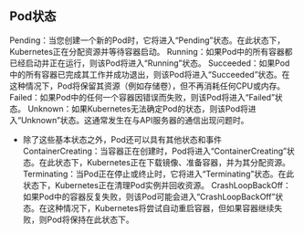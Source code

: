 ## Pod状态
Pending：当您创建一个新的Pod时，它将进入“Pending”状态。在此状态下，Kubernetes正在分配资源并等待容器启动。
Running：如果Pod中的所有容器都已经启动并正在运行，则该Pod将进入“Running”状态。
Succeeded：如果Pod中的所有容器已完成其工作并成功退出，则该Pod将进入“Succeeded”状态。在这种情况下，Pod将保留其资源（例如存储卷），但不再消耗任何CPU或内存。
Failed：如果Pod中的任何一个容器因错误而失败，则该Pod将进入“Failed”状态。
Unknown：如果Kubernetes无法确定Pod的状态，则该Pod将进入“Unknown”状态。这通常发生在与API服务器的通信出现问题时。

* 除了这些基本状态之外，Pod还可以具有其他状态和事件
ContainerCreating：当容器正在创建时，Pod将进入“ContainerCreating”状态。在此状态下，Kubernetes正在下载镜像、准备容器，并为其分配资源。
Terminating：当Pod正在停止或终止时，它将进入“Terminating”状态。在此状态下，Kubernetes正在清理Pod实例并回收资源。
CrashLoopBackOff：如果Pod中的容器反复失败，则该Pod可能会进入“CrashLoopBackOff”状态。在这种情况下，Kubernetes将尝试自动重启容器，但如果容器继续失败，则Pod将保持在此状态下。


